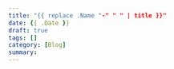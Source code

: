 ```yaml
---
title: "{{ replace .Name "-" " " | title }}"
date: {{ .Date }}
draft: true
tags: []
category: [Blog]
summary: 
---
```

